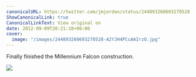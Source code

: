 ```yaml
---
canonicalURL: https://twitter.com/jmjordan/status/244893260693270528
ShowCanonicalLink: true
CanonicalLinkText: View original on
date: 2012-09-09T20:21:18+00:00
cover:
  image: "/images/244893260693270528-A2YJH4PCcAAIrzO.jpg"
---
```

Finally finished the Millennium Falcon construction.

![](/images/244893260693270528-A2YJH4PCcAAIrzO.jpg)